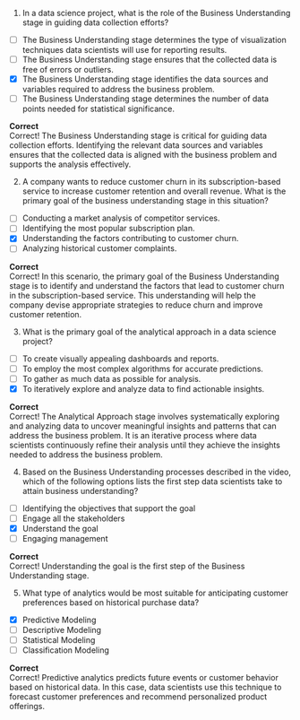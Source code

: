 1. In a data science project, what is the role of the Business Understanding stage in guiding data collection efforts?

- [ ] The Business Understanding stage determines the type of visualization techniques data scientists will use for reporting results.
- [ ] The Business Understanding stage ensures that the collected data is free of errors or outliers.
- [x] The Business Understanding stage identifies the data sources and variables required to address the business problem.
- [ ] The Business Understanding stage determines the number of data points needed for statistical significance.

**Correct**  
Correct! The Business Understanding stage is critical for guiding data collection efforts. Identifying the relevant data sources and variables ensures that the collected data is aligned with the business problem and supports the analysis effectively.

2. A company wants to reduce customer churn in its subscription-based service to increase customer retention and overall revenue. What is the primary goal of the business understanding stage in this situation?

- [ ] Conducting a market analysis of competitor services.
- [ ] Identifying the most popular subscription plan.
- [x] Understanding the factors contributing to customer churn.
- [ ] Analyzing historical customer complaints.

**Correct**  
Correct! In this scenario, the primary goal of the Business Understanding stage is to identify and understand the factors that lead to customer churn in the subscription-based service. This understanding will help the company devise appropriate strategies to reduce churn and improve customer retention.

3. What is the primary goal of the analytical approach in a data science project?

- [ ] To create visually appealing dashboards and reports.
- [ ] To employ the most complex algorithms for accurate predictions.
- [ ] To gather as much data as possible for analysis.
- [x] To iteratively explore and analyze data to find actionable insights.

**Correct**  
Correct! The Analytical Approach stage involves systematically exploring and analyzing data to uncover meaningful insights and patterns that can address the business problem. It is an iterative process where data scientists continuously refine their analysis until they achieve the insights needed to address the business problem.

4. Based on the Business Understanding processes described in the video, which of the following options lists the first step data scientists take to attain business understanding?

- [ ] Identifying the objectives that support the goal
- [ ] Engage all the stakeholders
- [x] Understand the goal
- [ ] Engaging management

**Correct**  
Correct! Understanding the goal is the first step of the Business Understanding stage.

5. What type of analytics would be most suitable for anticipating customer preferences based on historical purchase data?

- [x] Predictive Modeling
- [ ] Descriptive Modeling
- [ ] Statistical Modeling
- [ ] Classification Modeling

**Correct**  
Correct! Predictive analytics predicts future events or customer behavior based on historical data. In this case, data scientists use this technique to forecast customer preferences and recommend personalized product offerings.